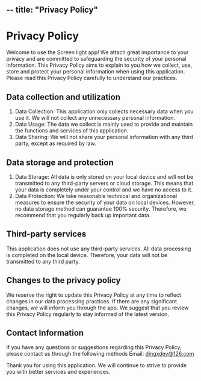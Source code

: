 --
title: "Privacy Policy"
---

# Privacy Policy

Welcome to use the Screen light app! We attach great importance to your privacy and are committed to safeguarding the security of your personal information. This Privacy Policy aims to explain to you how we collect, use, store and protect your personal information when using this application. Please read this Privacy Policy carefully to understand our practices.

## Data collection and utilization
1. Data Collection: This application only collects necessary data when you use it. We will not collect any unnecessary personal information.
2. Data Usage: The data we collect is mainly used to provide and maintain the functions and services of this application.
3. Data Sharing: We will not share your personal information with any third party, except as required by law.

## Data storage and protection
1. Data Storage: All data is only stored on your local device and will not be transmitted to any third-party servers or cloud storage. This means that your data is completely under your control and we have no access to it.
2. Data Protection: We take reasonable technical and organizational measures to ensure the security of your data on local devices. However, no data storage method can guarantee 100% security. Therefore, we recommend that you regularly back up important data.

## Third-party services
This application does not use any third-party services. All data processing is completed on the local device. Therefore, your data will not be transmitted to any third party.

## Changes to the privacy policy
We reserve the right to update this Privacy Policy at any time to reflect changes in our data processing practices. If there are any significant changes, we will inform you through the app. We suggest that you review this Privacy Policy regularly to stay informed of the latest version.

## Contact Information
If you have any questions or suggestions regarding this Privacy Policy, please contact us through the following methods
Email: dingxdev@126.com

Thank you for using this application. We will continue to strive to provide you with better services and experiences.
